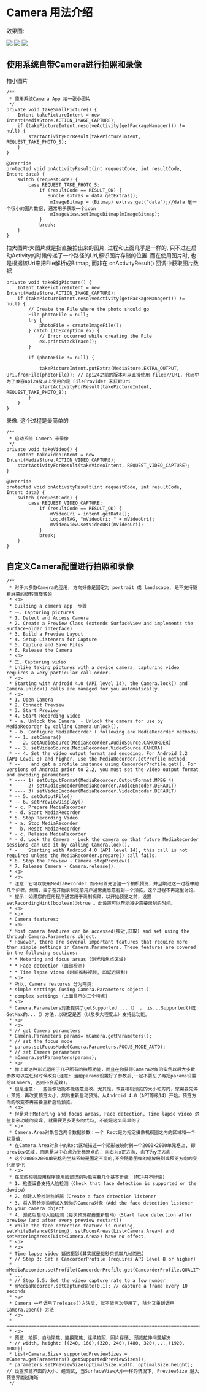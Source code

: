 
# Camera 用法介绍


效果图:

![](ScreenShots/p1.png)
![](ScreenShots/p2.png)
![](ScreenShots/p3.png)


## 使用系统自带Camera进行拍照和录像

拍小图片

    /**
     * 使用系统Camera App 拍一张小图片
     */
    private void takeSmallPicture() {
        Intent takePictureIntent = new Intent(MediaStore.ACTION_IMAGE_CAPTURE);
        if (takePictureIntent.resolveActivity(getPackageManager()) != null) {
            startActivityForResult(takePictureIntent, REQUEST_TAKE_PHOTO_S);
        }
    }

	@Override
	protected void onActivityResult(int requestCode, int resultCode, Intent data) {
		switch (requestCode) {
			case REQUEST_TAKE_PHOTO_S:
				if (resultCode == RESULT_OK) {
				   Bundle extras = data.getExtras();
					mImageBitmap = (Bitmap) extras.get("data");//data 是一个很小的图片数据, 通常用于获取一个icon
					mImageView.setImageBitmap(mImageBitmap);
				}
				break;
		}
	}



拍大图片:大图片就是指直接拍出来的图片. 过程和上面几乎是一样的, 只不过在启动Activity的时候传递了一个路径的Uri,标识图片存储的位置. 而在使用图片时, 也是根据该Uri来把File解析成Bitmap, 而非在 onActivityResult() 回调中获取图片数据

	private void takeBigPicture() {
		Intent takePictureIntent = new Intent(MediaStore.ACTION_IMAGE_CAPTURE);
		if (takePictureIntent.resolveActivity(getPackageManager()) != null) {
			// Create the File where the photo should go
			File photoFile = null;
			try {
				photoFile = createImageFile();
			} catch (IOException ex) {
				// Error occurred while creating the File
				ex.printStackTrace();
			}
	
			if (photoFile != null) {

				takePictureIntent.putExtra(MediaStore.EXTRA_OUTPUT, Uri.fromFile(photoFile)); // api24之前的版本可以直接使用 file://URI. 代码中为了兼容api24及以上使用的是 FileProvider 来获取Uri
				startActivityForResult(takePictureIntent, REQUEST_TAKE_PHOTO_B);
			}
		}
	}


录像: 这个过程是最简单的

    /**
     * 启动系统 Camera 来录像
     */
    private void takeVideo() {
        Intent takeVideoIntent = new Intent(MediaStore.ACTION_VIDEO_CAPTURE);
        startActivityForResult(takeVideoIntent, REQUEST_VIDEO_CAPTURE);
    }

	@Override
	protected void onActivityResult(int requestCode, int resultCode, Intent data) {
		switch (requestCode) {
			case REQUEST_VIDEO_CAPTURE:
				if (resultCode == RESULT_OK) {
					mVideoUri = intent.getData();
					Log.d(TAG, "mVideoUri: " + mVideoUri);
					mVideoView.setVideoURI(mVideoUri);
				}
				break;
		}
	}





## 自定义Camera配置进行拍照和录像

	/**
	 * 对于大多数Camera的应用, 方向好像是固定为 portrait 或 landscape, 是不支持随着屏幕的旋转而旋转的
	 * <p>
	 * Building a camera app  步骤
	 * 一. Capturing pictures
	 * 1. Detect and Access Camera
	 * 2. Create a Preview Class (extends SurfaceView and implements the SurfaceHolder interface)
	 * 3. Build a Preview Layout
	 * 4. Setup Listeners for Capture
	 * 5. Capture and Save Files
	 * 6. Release the Camera
	 * <p>
	 * 二. Capturing video
	 * Unlike taking pictures with a device camera, capturing video requires a very particular call order.
	 * <p>
	 * Starting with Android 4.0 (API level 14), the Camera.lock() and Camera.unlock() calls are managed for you automatically.
	 * <p>
	 * 1. Open Camera
	 * 2. Connect Preview
	 * 3. Start Preview
	 * 4. Start Recording Video
	 * - a. Unlock the Camera  - Unlock the camera for use by MediaRecorder by calling Camera.unlock().
	 * - b. Configure MediaRecorder ( following are MediaRecorder methods)
	 * -- 1. setCamera()
	 * -- 2. setAudioSource(MediaRecorder.AudioSource.CAMCORDER)
	 * -- 3. setVideoSource(MediaRecorder.VideoSource.CAMERA)
	 * -- 4. Set the video output format and encoding. For Android 2.2 (API Level 8) and higher, use the MediaRecorder.setProfile method,
	 * --    and get a profile instance using CamcorderProfile.get(). For versions of Android prior to 2.2, you must set the video output format and encoding parameters:
	 * ---- 1) setOutputFormat(MediaRecorder.OutputFormat.MPEG_4)
	 * ---- 2) setAudioEncoder(MediaRecorder.AudioEncoder.DEFAULT)
	 * ---- 3) setVideoEncoder(MediaRecorder.VideoEncoder.DEFAULT)
	 * -- 5. setOutputFile()
	 * -- 6. setPreviewDisplay()
	 * - c. Prepare MediaRecorder
	 * - d. Start MediaRecorder
	 * 5. Stop Recording Video
	 * - a. Stop MediaRecorder
	 * - b. Reset MediaRecorder
	 * - c. Release MediaRecorder
	 * - d. Lock the Camera - Lock the camera so that future MediaRecorder sessions can use it by calling Camera.lock().
	 * -    Starting with Android 4.0 (API level 14), this call is not required unless the MediaRecorder.prepare() call fails.
	 * 6. Stop the Preview - Camera.stopPreview().
	 * 7. Release Camera - Camera.release().
	 * <p>
	 * <p>
	 * 注意：它可以使用MediaRecorder 而不用首先创建一个相机预览，并且跳过这一过程中前几个步骤。然而，由于在开始录制之前用户通常更愿意看到一个预览，这个过程不再这里讨论。
	 * 提示：如果您的应用程序通常用于录制视频，以开始预览之前，设置setRecordingHint(boolean)为true 。此设置可以帮助减少需要录制的时间。
	 * <p>
	 * <p>
	 * Camera features:
	 * <p>
	 * Most camera features can be accessed(接近,获取) and set using the through Camera.Parameters object.
	 * However, there are several important features that require more than simple settings in Camera.Parameters. These features are covered in the following sections:
	 * * Metering and focus areas (测光和焦点区域)
	 * * Face detection (面部检测)
	 * * Time lapse video (时间推移视频, 即延迟摄影)
	 * <p>
	 * 所以, Camera features 分为两类:
	 * simple settings (using Camera.Parameters object.)
	 * complex settings (上面显示的三个特点)
	 * <p>
	 * Camera.Parameters对象提供了getSupported ...（） ， is...Supported()或GetMax的...（）方法，以确定是否（以及多大程度上）支持此功能。
	 * <p>
	 * <p>
	 * // get Camera parameters
	 * Camera.Parameters params= mCamera.getParameters();
	 * // set the focus mode
	 * params.setFocusMode(Camera.Parameters.FOCUS_MODE_AUTO);
	 * // set Camera parameters
	 * mCamera.setParameters(params);
	 * <p>
	 * 像上面这种形式适用于几乎所有的拍照功能，而且在你获得Camera对象的实例以后大多数参数可以在任何时候改变(注意: 当给params设置好了参数后,一定不要忘了再把params设置给mCamera, 否则不会起效)。
	 * 但是注意: 一些摄像功能不能随意更改。尤其是，改变相机预览的大小和方向，您需要先停止预览，再改变预览大小，然后重新启动预览。从Android 4.0（API等级14）开始，预览方向的改变不再需要重新启动预览。
	 * <p>
	 * 但是对于Metering and focus areas, Face detection, Time lapse video 这些复杂功能的实现, 就需要更多更多的代码, 不能是这么简单的了
	 * <p>
	 * Camera.Area对象包含两个数据参数：一个 Rect是为指定摄像机视图之内的区域和一个权重值.
	 * 在Camera.Area对象中的Rect区域描述一个矩形被映射到一个2000×2000单元格上, 即preview区域, 而且是以中心点为坐标原点的, 向右为x正方向, 向下为y正方向.
	 * 这个2000×2000单元格的坐标系统是固定不变的,不会随着图像的缩放级别或预览方向的变化而变化
	 * <p>
	 * 在您的相机应用程序使用脸部识别功能需要几个基本步骤：(MI4并不好使)
	 * 1. 检查设备支持人脸检测（Check that face detection is supported on the device）
	 * 2. 创建人脸检测监听器（Create a face detection listener
	 * 3. 将人脸检测监听加入到你的Camera对象（Add the face detection listener to your camera object
	 * 4. 预览后启动人脸检测（每次预览都要重新启动）（Start face detection after preview (and after every preview restart))
	 * While the face detection feature is running, setWhiteBalance(String), setFocusAreas(List<Camera.Area>) and setMeteringAreas(List<Camera.Area>) have no effect.
	 * <p>
	 * <p>
	 * Time lapse video 延迟摄影(其实就是每秒只抓取几帧而已)
	 * // Step 3: Set a CamcorderProfile (requires API Level 8 or higher)
	 * mMediaRecorder.setProfile(CamcorderProfile.get(CamcorderProfile.QUALITY_TIME_LAPSE_HIGH));
	 * ...
	 * // Step 5.5: Set the video capture rate to a low number
	 * mMediaRecorder.setCaptureRate(0.1); // capture a frame every 10 seconds
	 * <p>
	 * Camera 一旦调用了release()方法后, 就不能再次使用了, 除非又重新调用 Camera.Open() 方法
	 * <p>
	 * =====================================================================================================
	 * <p>
	 * 预览、拍照、自动聚焦、触摸聚焦、连续拍照、照片存储, 预览拉伸问题解决
	 * // width, height: [(240, 160),(320, 240),(480, 320),...,(1920, 1080)]
	 * List<Camera.Size> supportedPreviewSizes = mCamera.getParameters().getSupportedPreviewSizes();
	 * parameters.setPreviewSize(optimalSize.width, optimalSize.height); // 设置预览界面的大小. 经测试, 当SurfaceView大小一样的情况下, PreviewSize 越大预览界面越清晰
	 */



